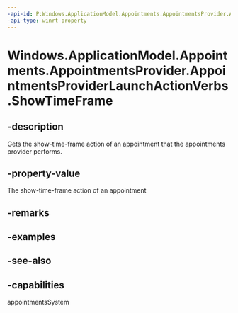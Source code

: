 ```yaml
---
-api-id: P:Windows.ApplicationModel.Appointments.AppointmentsProvider.AppointmentsProviderLaunchActionVerbs.ShowTimeFrame
-api-type: winrt property
---
```


<!-- Property syntax
public string ShowTimeFrame { get; }
-->

# Windows.ApplicationModel.Appointments.AppointmentsProvider.AppointmentsProviderLaunchActionVerbs.ShowTimeFrame

## -description
Gets the show-time-frame action of an appointment that the appointments provider performs.

## -property-value
The show-time-frame action of an appointment

## -remarks

## -examples

## -see-also

## -capabilities
appointmentsSystem
